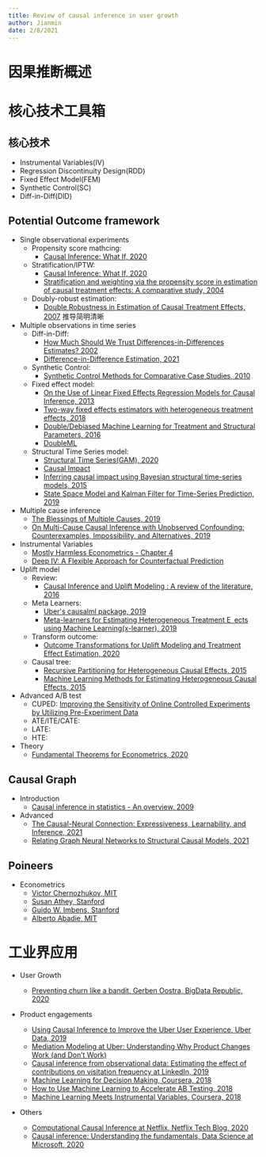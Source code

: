 ```yaml
---
title: Review of causal inference in user growth 
author: Jianmin
date: 2/8/2021
---
```


# 因果推断概述
# 核心技术工具箱
## 核心技术
- Instrumental Variables(IV)
- Regression Discontinuity Design(RDD)
- Fixed Effect Model(FEM)
- Synthetic Control(SC)
- Diff-in-Diff(DID)

## Potential Outcome framework
- Single observational experiments
   - Propensity score mathcing:  
      - [Causal Inference: What If, 2020](https://www.hsph.harvard.edu/miguel-hernan/causal-inference-book/)
   - Stratification/IPTW: 
      - [Causal Inference: What If, 2020](https://www.hsph.harvard.edu/miguel-hernan/causal-inference-book/)
      - [Stratification and weighting via the propensity score in estimation of causal treatment effects: A comparative study, 2004](https://www4.stat.ncsu.edu/~davidian/statinmed.pdf)
   - Doubly-robust estimation: 
      - [Double Robustness in Estimation of Causal Treatment Effects, 2007](https://www4.stat.ncsu.edu/~davidian/double.pdf) 推导简明清晰
- Multiple observations in time series
   - Diff-in-Diff: 
      - [How Much Should We Trust Differences-in-Differences Estimates? 2002](https://papers.ssrn.com/sol3/papers.cfm?abstract_id=305064)
      - [Difference-in-Difference Estimation, 2021](https://www.publichealth.columbia.edu/research/population-health-methods/difference-difference-estimation)
   - Synthetic Control: 
      - [Synthetic Control Methods for Comparative Case Studies, 2010](https://economics.mit.edu/files/11859)
   - Fixed effect model: 
      - [On the Use of Linear Fixed Effects Regression Models for Causal Inference, 2013](https://imai.fas.harvard.edu/talk/files/JH12.pdf)
      - [Two-way fixed effects estimators with heterogeneous treatment effects, 2018](https://arxiv.org/abs/1803.08807)
      - [Double/Debiased Machine Learning for Treatment and Structural Parameters, 2016](https://economics.mit.edu/files/12538)
      - [DoubleML](https://docs.doubleml.org/stable/index.html)
   - Structural Time Series model:
      - [Structural Time Series(GAM), 2020](https://structural-time-series.fastforwardlabs.com/)
      - [Causal Impact](https://google.github.io/CausalImpact/CausalImpact.html)
      - [Inferring causal impact using Bayesian structural time-series models, 2015](https://research.google/pubs/pub41854/)
      - [State Space Model and Kalman Filter for Time-Series Prediction, 2019](https://towardsdatascience.com/state-space-model-and-kalman-filter-for-time-series-prediction-basic-structural-dynamic-linear-2421d7b49fa6)
- Multiple cause inference
   - [The Blessings of Multiple Causes, 2019](https://arxiv.org/abs/1805.06826)
   - [On Multi-Cause Causal Inference with Unobserved Confounding: Counterexamples, Impossibility, and Alternatives, 2019](https://arxiv.org/abs/1902.10286)
- Instrumental Variables
   - [Mostly Harmless Econometrics - Chapter 4](https://www.mostlyharmlesseconometrics.com/)
   - [Deep IV: A Flexible Approach for Counterfactual Prediction](http://proceedings.mlr.press/v70/hartford17a.html)
- Uplift model
   - Review:
      - [Causal Inference and Uplift Modeling : A review of the literature, 2016](https://proceedings.mlr.press/v67/gutierrez17a/gutierrez17a.pdf)
   - Meta Learners: 
      - [Uber's causalml package, 2019](https://github.com/uber/causalml)
      - [Meta-learners for Estimating Heterogeneous Treatment E ects using Machine Learning(x-learner), 2019](https://arxiv.org/pdf/1706.03461.pdf)
   - Transform outcome: 
      - [Outcome Transformations for Uplift Modeling and Treatment Effect Estimation, 2020](https://johaupt.github.io/causal%20inference/uplift%20modeling/outcome%20transformation/Lai_Kane_Transformed_outcome.html)
   - Causal tree: 
      - [Recursive Partitioning for Heterogeneous Causal Effects, 2015](https://arxiv.org/abs/1504.01132)
      - [Machine Learning Methods for Estimating Heterogeneous Causal Effects, 2015](https://arxiv.org/pdf/1810.13237)
- Advanced A/B test
   - CUPED: [Improving the Sensitivity of Online Controlled Experiments by Utilizing Pre-Experiment Data](https://exp-platform.com/Documents/2013-02-CUPED-ImprovingSensitivityOfControlledExperiments.pdf)
   - ATE/ITE/CATE: 
   - LATE: 
   - HTE: 
- Theory
   - [Fundamental Theorems for Econometrics, 2020](https://bookdown.org/ts_robinson1994/10_fundamental_theorems_for_econometrics/)
## Causal Graph
- Introduction
   - [Causal inference in statistics - An overview, 2009](https://ftp.cs.ucla.edu/pub/stat_ser/r350.pdf)
- Advanced
   - [The Causal-Neural Connection: Expressiveness, Learnability, and Inference, 2021](https://arxiv.org/abs/2107.00793)
   - [Relating Graph Neural Networks to Structural Causal Models, 2021](https://arxiv.org/abs/2109.04173)
## Poineers
- Econometrics
   - [Victor Chernozhukov, MIT](http://www.mit.edu/~vchern/)
   - [Susan Athey, Stanford](https://athey.people.stanford.edu/)
   - [Guido W. Imbens, Stanford](https://www.gsb.stanford.edu/faculty-research/faculty/guido-w-imbens)
   - [Alberto Abadie, MIT](https://economics.mit.edu/faculty/abadie)

# 工业界应用
- User Growth
   - [Preventing churn like a bandit, Gerben Oostra, BigData Republic, 2020](https://medium.com/bigdatarepublic/preventing-churn-like-a-bandit-49b7c51b4929)
- Product engagements
   - [Using Causal Inference to Improve the Uber User Experience, Uber Data, 2019](https://eng.uber.com/causal-inference-at-uber/)
   - [Mediation Modeling at Uber: Understanding Why Product Changes Work (and Don’t Work)](https://eng.uber.com/mediation-modeling/)
   - [Causal inference from observational data: Estimating the effect of contributions on visitation frequency at LinkedIn, 2019](https://arxiv.org/abs/1903.07755)
   - [Machine Learning for Decision Making, Coursera, 2018](https://medium.com/teconomics-blog/machine-learning-for-decision-making-e776f9f8917e)
   - [How to Use Machine Learning to Accelerate AB Testing, 2018](https://medium.com/teconomics-blog/using-ml-to-resolve-experiments-faster-bd8053ff602e)
   - [Machine Learning Meets Instrumental Variables, Coursera, 2018](https://medium.com/teconomics-blog/machine-learning-meets-instrumental-variables-c8eecf5cec95)

- Others
   - [Computational Causal Inference at Netflix, Netflix Tech Blog, 2020](https://netflixtechblog.com/computational-causal-inference-at-netflix-293591691c62)
   - [Causal inference: Understanding the fundamentals, Data Science at Microsoft, 2020](https://medium.com/data-science-at-microsoft/causal-inference-part-1-of-3-understanding-the-fundamentals-816f4723e54a)

